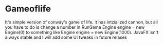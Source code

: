 # Gameoflife
It's simple version of conway's game of life. It has intzialized cannon, but all you have to do is change a number in RunGame 
Engine engine = new Engine(0) to something like  Engine engine = new Engine(1000). JavaFX isn't always stable and I will add some 
UI tweaks in future relases
